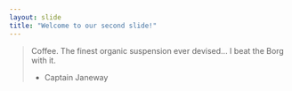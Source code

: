 ```yaml
---
layout: slide
title: "Welcome to our second slide!"
---
```

> Coffee. The finest organic suspension ever devised... I beat the Borg with it.
> - Captain Janeway
